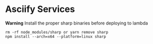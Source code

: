 # Asciify Services

**Warning**
Install the proper sharp binaries before deploying to lambda

```
rm -rf node_modules/sharp or yarn remove sharp
npm install --arch=x64 --platform=linux sharp
```